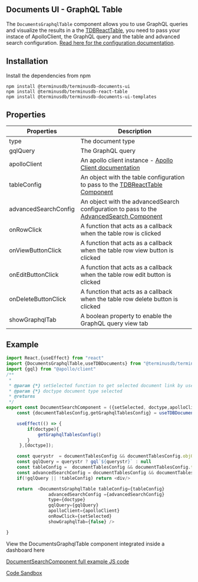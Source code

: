 ## Documents UI - GraphQL Table

The `DocumentsGraphqlTable` component allows you to use GraphQL queries and visualize the results in a the [TDBReactTable](../tdb-react-table.md),
you need to pass your instace of ApolloClient, the GraphQL query and the table and advanced search configuration. [Read here for the configuration documentation](../tdb-react-table.md).

## Installation

Install the dependencies from npm
```
npm install @terminusdb/terminusdb-documents-ui
npm install @terminusdb/terminusdb-react-table
npm install @terminusdb/terminusdb-documents-ui-templates
```

## Properties
| Properties |Description  |
|--|--|
|type| The document type
|gqlQuery|The GraphQL query|
|apolloClient| An apollo client instance - [Apollo Client documentation](https://www.apollographql.com/docs/react/)|
|tableConfig| An object with the table configuration to pass to the [TDBReactTable Component](../tdb-react-table.md)| 
|advancedSearchConfig| An object with the advancedSearch configuration to pass to the [AdvancedSearch Component](../tdb-react-table.md)| 
|onRowClick|A function that acts as a callback when the table row is clicked|
|onViewButtonClick|A function that acts as a callback when the table row view button is clicked|
|onEditButtonClick|A function that acts as a callback when the table row edit button is clicked|
|onDeleteButtonClick|A function that acts as a callback when the table row delete button is clicked|
|showGraphqlTab|A boolean property to enable the GraphQL query view tab|


## Example
```js
import React,{useEffect} from "react"
import {DocumentsGraphqlTable,useTDBDocuments} from "@terminusdb/terminusdb-documents-ui-template"
import {gql} from "@apollo/client"
/**
 * 
 * @param {*} setSelected function to get selected document link by user 
 * @param {*} doctype document type selected
 * @returns 
 */
export const DocumentSearchComponent = ({setSelected, doctype,apolloClient,tdbClient}) => {
    const {documentTablesConfig,getGraphqlTablesConfig} = useTDBDocuments(tdbClient)

    useEffect(() => {
        if(doctype){       
            getGraphqlTablesConfig()         
        }
     },[doctype]);

    const querystr  = documentTablesConfig && documentTablesConfig.objQuery ? documentTablesConfig.objQuery[doctype].query : null
    const gqlQuery = querystr ? gql`${querystr}` : null
    const tableConfig =  documentTablesConfig && documentTablesConfig.tablesColumnsConfig ? documentTablesConfig.tablesColumnsConfig[type] : []
    const advancedSearchConfig = documentTablesConfig && documentTablesConfig.advancedSearchObj ? documentTablesConfig.advancedSearchObj[type] : null
    if(!gqlQuery || !tableConfig) return <div/>

    return  <DocumentsGraphqlTable tableConfig={tableConfig} 
                advancedSearchConfig ={advancedSearchConfig}
                type={doctype} 
                gqlQuery={gqlQuery}
                apolloClient={apolloClient}
                onRowClick={setSelected} 
                showGraphqlTab={false} />

}
```

View the DocumentsGraphqlTable component integrated inside a dashboard here

[DocumentSearchComponent full example JS code](https://github.com/terminusdb/dashboard-examples-sandbox/blob/main/terminusdb-documents-ui-template-example/dashboard-demo/src/components/DocumentSearchComponent.js)

[Code Sandbox](https://codesandbox.io/s/github/terminusdb/dashboard-examples-sandbox/tree/main/terminusdb-documents-ui-template-example/dashboard-demo)
